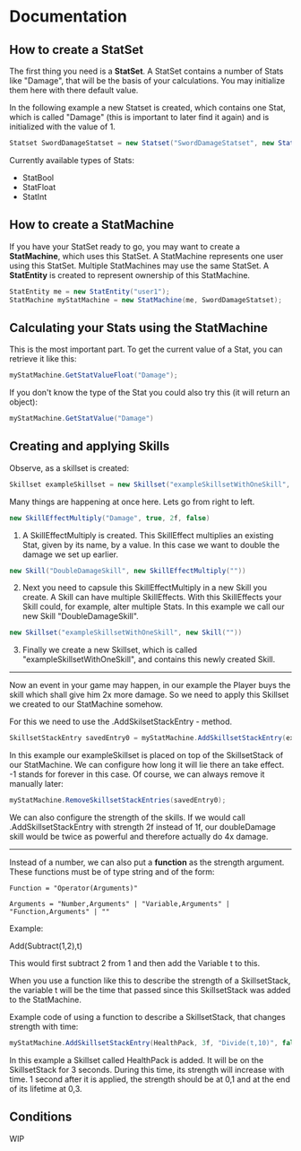 # Documentation

## How to create a StatSet

The first thing you need is a **StatSet**. A StatSet contains a number of Stats like "Damage", that will be the basis of your calculations.
You may initialize them here with there default value.

In the following example a new Statset is created, which contains one Stat, which is called "Damage" (this is important to later find it again) and is initialized with the value of 1.

```C#
Statset SwordDamageStatset = new Statset("SwordDamageStatset", new StatFloat("Damage", 1f));
```

Currently available types of Stats:
- StatBool
- StatFloat
- StatInt

## How to create a StatMachine

If you have your StatSet ready to go, you may want to create a **StatMachine**, which uses this StatSet. A StatMachine represents one user using this StatSet.
Multiple StatMachines may use the same StatSet.
A **StatEntity** is created to represent ownership of this StatMachine.

```C#
StatEntity me = new StatEntity("user1");
StatMachine myStatMachine = new StatMachine(me, SwordDamageStatset);
```

## Calculating your Stats using the StatMachine

This is the most important part. To get the current value of a Stat, you can retrieve it like this:

```C#
myStatMachine.GetStatValueFloat("Damage");
```

If you don't know the type of the Stat you could also try this (it will return an object):

```C#
myStatMachine.GetStatValue("Damage")
```

## Creating and applying Skills

Observe, as a skillset is created:

```C#
Skillset exampleSkillset = new Skillset("exampleSkillsetWithOneSkill", new Skill("DoubleDamageSkill", new SkillEffectMultiply("Damage", true, 2f, false)));
```

Many things are happening at once here. Lets go from right to left.

```C#
new SkillEffectMultiply("Damage", true, 2f, false)
```
1. A SkillEffectMultiply is created. This SkillEffect multiplies an existing Stat, given by its name, by a value. In this case we want to double the damage we set up earlier.

```C#
new Skill("DoubleDamageSkill", new SkillEffectMultiply(""))
```
2. Next you need to capsule this SkillEffectMultiply in a new Skill you create. A Skill can have multiple SkillEffects. 
With this SkillEffects your Skill could, for example, alter multiple Stats. In this example we call our new Skill "DoubleDamageSkill".

```C#
new Skillset("exampleSkillsetWithOneSkill", new Skill(""))
```
3. Finally we create a new Skillset, which is called "exampleSkillsetWithOneSkill", and contains this newly created Skill.

---

Now an event in your game may happen, in our example the Player buys the skill which shall give him 2x more damage. So we need to apply this Skillset we created to our StatMachine somehow.

For this we need to use the .AddSkilsetStackEntry - method.

```C#
SkillsetStackEntry savedEntry0 = myStatMachine.AddSkillsetStackEntry(exampleSkillset, -1f, 1f, true);
```
In this example our exampleSkillset is placed on top of the SkillsetStack of our StatMachine. We can configure how long it will lie there an take effect. -1 stands for forever in this case. Of course, we can always remove it manually later:
```C#
myStatMachine.RemoveSkillsetStackEntries(savedEntry0);
```
We can also configure the strength of the skills. If we would call .AddSkillsetStackEntry with strength 2f instead of 1f, our doubleDamage skill would be twice as powerful and therefore actually do 4x damage.

---

Instead of a number, we can also put a **function** as the strength argument.
These functions must be of type string and of the form:

```
Function = "Operator(Arguments)"

Arguments = "Number,Arguments" | "Variable,Arguments" | "Function,Arguments" | ""
```

Example:

Add(Subtract(1,2),t)

This would first subtract 2 from 1 and then add the Variable t to this.

When you use a function like this to describe the strength of a SkillsetStack, the variable t will be the time that passed since this SkillsetStack was added to the StatMachine.

Example code of using a function to describe a SkillsetStack, that changes strength with time:

```C#
myStatMachine.AddSkillsetStackEntry(HealthPack, 3f, "Divide(t,10)", false);
```
In this example a Skillset called HealthPack is added. It will be on the SkillsetStack for 3 seconds. During this time, its strength will increase with time. 1 second after it is applied, the strength should be at 0,1 and at the end of its lifetime at 0,3.

## Conditions

WIP

